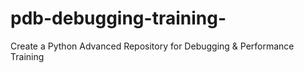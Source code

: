 # pdb-debugging-training-
Create a Python Advanced Repository for Debugging &amp; Performance Training 

